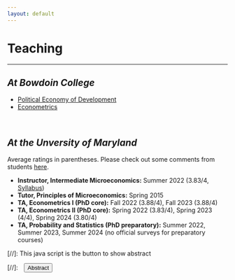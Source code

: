 ```yaml
---
layout: default
---
```


# Teaching
-------------------------------------------
## _At Bowdoin College_
- [Political Economy of Development](/courses/bowdoin_pedev.md)
- [Econometrics](/courses/bowdoin_metrics.md)

<br>

## _At the Unversity of Maryland_
Average ratings in parentheses. Please check out some comments from students [here](/assets/pdfs/students_comments.pdf).

- **Instructor, Intermediate Microeconomics:** Summer 2022 (3.83/4, [Syllabus](/assets/pdfs/ECON306_Summer1_2023_Syllabus.pdf/))
- **Tutor, Principles of Microeconomics:** Spring 2015
- **TA, Econometrics I (PhD core):** Fall 2022 (3.88/4), Fall 2023 (3.88/4)
- **TA, Econometrics II (PhD core):** Spring 2022 (3.83/4), Spring 2023 (4/4), Spring 2024 (3.80/4)
- **TA, Probability and Statistics (PhD preparatory):** Summer 2022, Summer 2023, Summer 2024 (no official surveys for preparatory courses)

[//]: This java script is the button to show abstract
<script>
 function visib(id) {
  var x = document.getElementById(id);
  if (x.style.display === "block") {
    x.style.display = "none";
  } else {
    x.style.display = "block";
  }
}
</script>

[//]:&emsp;<button onclick="visib('polariz')" class="btn btn--inverse btn--small">Abstract</button>

